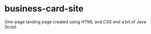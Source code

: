 # business-card-site

One-page landing page created using HTML and CSS and a bit of Java Script

<!-- Deployed at [vercel]() -->